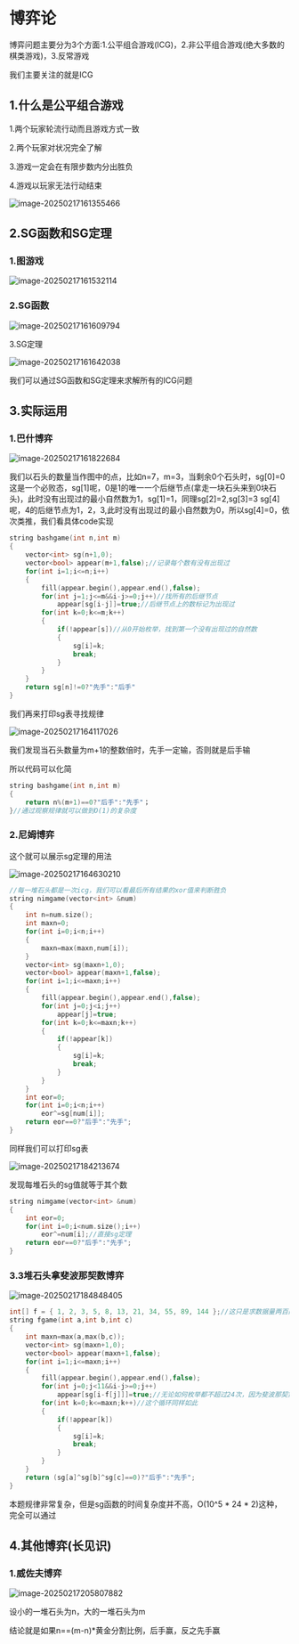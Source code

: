 # 博弈论

博弈问题主要分为3个方面:1.公平组合游戏(ICG)，2.非公平组合游戏(绝大多数的棋类游戏)，3.反常游戏

我们主要关注的就是ICG

## 1.什么是公平组合游戏

1.两个玩家轮流行动而且游戏方式一致

2.两个玩家对状况完全了解

3.游戏一定会在有限步数内分出胜负

4.游戏以玩家无法行动结束

![image-20250217161355466](https://xiaoyao1112.oss-cn-nanjing.aliyuncs.com/image/image-20250217161355466.png)

## 2.SG函数和SG定理

### 1.图游戏

![image-20250217161532114](https://xiaoyao1112.oss-cn-nanjing.aliyuncs.com/image/image-20250217161532114.png)

### 2.SG函数

![image-20250217161609794](https://xiaoyao1112.oss-cn-nanjing.aliyuncs.com/image/image-20250217161609794.png)

3.SG定理

![image-20250217161642038](https://xiaoyao1112.oss-cn-nanjing.aliyuncs.com/image/image-20250217161642038.png)

我们可以通过SG函数和SG定理来求解所有的ICG问题

## 3.实际运用

### 1.巴什博弈

![image-20250217161822684](https://xiaoyao1112.oss-cn-nanjing.aliyuncs.com/image/image-20250217161822684.png)

我们以石头的数量当作图中的点，比如n=7，m=3，当剩余0个石头时，sg[0]=0这是一个必败态，sg[1]呢，0是1的唯一一个后继节点(拿走一块石头来到0块石头)，此时没有出现过的最小自然数为1，sg[1]=1，同理sg[2]=2,sg[3]=3   sg[4]呢，4的后继节点为1，2，3,此时没有出现过的最小自然数为0，所以sg[4]=0，依次类推，我们看具体code实现

```c++
string bashgame(int n,int m)
{
    vector<int> sg(n+1,0);
    vector<bool> appear(m+1,false);//记录每个数有没有出现过
    for(int i=1;i<=n;i++)
    {
        fill(appear.begin(),appear.end(),false);
        for(int j=1;j<=m&&i-j>=0;j++)//找所有的后继节点
            appear[sg[i-j]]=true;//后继节点上的数标记为出现过
        for(int k=0;k<=m;k++)
        {
            if(!appear[s])//从0开始枚举，找到第一个没有出现过的自然数
            {
                sg[i]=k;
                break;
            }
        }
    }
    return sg[n]!=0?"先手":"后手"
}
```

我们再来打印sg表寻找规律

![image-20250217164117026](https://xiaoyao1112.oss-cn-nanjing.aliyuncs.com/image/image-20250217164117026.png)

我们发现当石头数量为m+1的整数倍时，先手一定输，否则就是后手输

所以代码可以化简

```c++
string bashgame(int n,int m)
{
    return n%(m+1)==0?"后手":"先手"；
}//通过观察规律就可以做到O(1)的复杂度
```

### 2.尼姆博弈

这个就可以展示sg定理的用法

![image-20250217164630210](https://xiaoyao1112.oss-cn-nanjing.aliyuncs.com/image/image-20250217164630210.png)

```c++
//每一堆石头都是一次icg，我们可以看最后所有结果的xor值来判断胜负
string nimgame(vector<int> &num)
{
    int n=num.size();
    int maxn=0;
    for(int i=0;i<n;i++)
    {
        maxn=max(maxn,num[i]);
    }
    vector<int> sg(maxn+1,0);
    vector<bool> appear(maxn+1,false);
    for(int i=1;i<=maxn;i++)
    {
        fill(appear.begin(),appear.end(),false);
        for(int j=0;j<i;j++)
            appear[j]=true;
        for(int k=0;k<=maxn;k++)
        {
            if(!appear[k])
            {
                sg[i]=k;
                break;
            }
        }
    }
    int eor=0;
    for(int i=0;i<n;i++)
        eor^=sg[num[i]];
    return eor==0?"后手":"先手";
}
```

同样我们可以打印sg表

![image-20250217184213674](https://xiaoyao1112.oss-cn-nanjing.aliyuncs.com/image/image-20250217184213674.png)

发现每堆石头的sg值就等于其个数

```c++
string nimgame(vector<int> &num)
{
    int eor=0;
    for(int i=0;i<num.size();i++)
        eor^=num[i];//直接sg定理
    return eor==0?"后手":"先手";
}
```

### 3.3堆石头拿斐波那契数博弈

![image-20250217184848405](https://xiaoyao1112.oss-cn-nanjing.aliyuncs.com/image/image-20250217184848405.png)

```c++
int[] f = { 1, 2, 3, 5, 8, 13, 21, 34, 55, 89, 144 };//这只是求数据量两百内的算法，要求10^5这种规模的数据量，斐波那契数列应该写到25项
string fgame(int a,int b,int c)
{
    int maxn=max(a,max(b,c));
    vector<int> sg(maxn+1,0);
    vector<bool> appear(maxn+1,false);
    for(int i=1;i<=maxn;i++)
    {
        fill(appear.begin(),appear.end(),false);
        for(int j=0;j<11&&i-j>=0;j++)
            appear[sg[i-f[j]]]=true;//无论如何枚举都不超过24次，因为斐波那契第25项为121393超过10^5了
        for(int k=0;k<=maxn;k++)//这个循环同样如此
        {
            if(!appear[k])
            {
                sg[i]=k;
                break;
            }
        }
    }
    return (sg[a]^sg[b]^sg[c]==0)?"后手":"先手";
}
```

本题规律非常复杂，但是sg函数的时间复杂度并不高，O(10^5 * 24 * 2)这种，完全可以通过

## 4.其他博弈(长见识)

### 1.威佐夫博弈

![image-20250217205807882](https://xiaoyao1112.oss-cn-nanjing.aliyuncs.com/image/image-20250217205807882.png)

设小的一堆石头为n，大的一堆石头为m

结论就是如果n==(m-n)*黄金分割比例，后手赢，反之先手赢